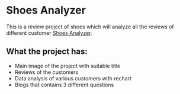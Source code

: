 # Shoes Analyzer

This is a review project of shoes which will analyze all the reviews of different customer [Shoes Analyzer](https://shoes-analyser.web.app/).

## What the project has:

* Main image of the project with suitable title
* Reviews of the customers
* Data analysis of various customers with rechart
* Blogs that contains 3 different questions
